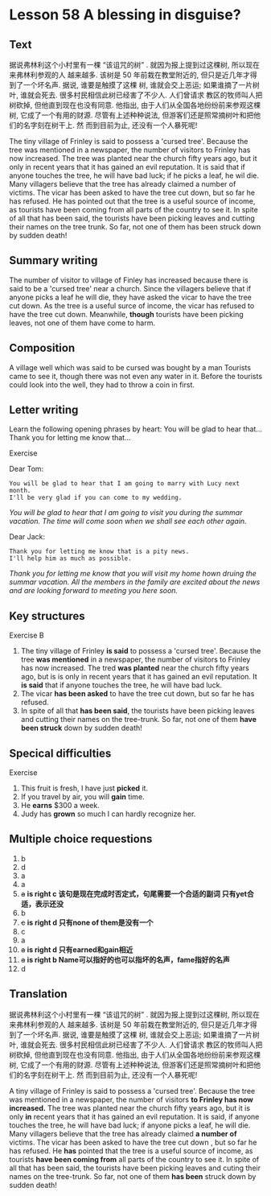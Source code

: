 # Lesson 58 A blessing in disguise?

## Text

据说弗林利这个小村里有一棵 “该诅咒的树” . 就因为报上提到过这棵树, 所以现在来弗林利参观的人
越来越多. 该树是 50 年前栽在教堂附近的, 但只是近几年才得到了一个坏名声. 据说, 谁要是触摸了这棵
树, 谁就会交上恶运; 如果谁摘了一片树叶, 谁就会死去. 很多村民相信此树已经害了不少人. 人们曾请求
教区的牧师叫人把树砍掉, 但他直到现在也没有同意. 他指出, 由于人们从全国各地纷纷前来参观这棵树,
它成了一个有用的财源. 尽管有上述种种说法, 但游客们还是照常摘树叶和把他们的名字刻在树干上. 然
而到目前为止, 还没有一个人暴死呢!

The tiny village of Frinley is said to possess a 'cursed tree'.
Because the tree was mentioned in a newspaper, the number of visitors to Frinley has now increased.
The tree was planted near the church fifty years ago, but it only in recent years that it has gained an evil reputation.
It is said that if anyone touches the tree, he will have bad luck; if he picks a leaf, he wil die.
Many villagers believe that the tree has already claimed a number of victims.
The vicar has been asked to have the tree cut down, but so far he has refused.
He has pointed out that the tree is a useful source of income, as tourists have been coming from all parts of the country to see it.
In spite of all that has been said, the tourists have been picking leaves and cutting their names on the tree trunk.
So far,  not one of them has been struck down by sudden death!

## Summary writing

The number of visitor to village of Finley has increased because there is said to be a 'cursed tree' near a church.
Since the villagers believe that if anyone picks a leaf he will die, they have asked the vicar to have the tree cut down.
As the tree is a useful surce of income, the vicar has refused to have the tree cut down.
Meanwhile, **though** tourists have been picking leaves, not one of them have  come to harm.

## Composition

A village well which was said to be cursed was bought by a man
Tourists came to see it, though there was not even any water in it.
Before the tourists could look into the well, they had to throw a coin in first.

## Letter writing

Learn the following opening phrases by heart:
You will be glad to hear that...
Thank you for letting  me know that...

Exercise

Dear Tom:

    You will be glad to hear that I am going to marry with Lucy next month.
    I'll be very glad if you can come to my wedding.
*You will be glad to hear that I am going to visit you during the summar vacation. The time will come soon when we shall see each other again.*

Dear Jack:

    Thank you for letting me know that is a pity news.
    I'll help him as much as possible.
*Thank you for letting me know that you will visit my home hown druing the summar vacation. All the members in the family are excited about the news and are looking forward to meeting you here soon.*

## Key structures

Exercise B

1. The tiny village of Frinley **is said** to possess a 'cursed tree'. Because the tree **was mentioned** in a newspaper, the number of visitors to Frinley has now increased. The tred **was planted** near the church fifty years ago, but is is only in recent years that it has gained an evil reputation. It **is said** that if anyone touches the tree, he will have bad luck.
2. The vicar **has been asked** to have the tree cut down, but so far he has refused.
3. In spite of all that **has been said**, the tourists have been picking leaves and cutting their names on the tree-trunk. So far, not one of them **have been struck** down by sudden death!

## Specical difficulties

Exercise

1. This fruit is fresh, I have just **picked** it.
2. If you travel by air, you will **gain** time.
3. He **earns** $300 a week.
4. Judy has **grown** so much I can hardly recognize her.

## Multiple choice requestions

1. b
2. d
3. a
4. a
5. ~~a~~ **is right c 该句是现在完成时否定式，句尾需要一个合适的副词 只有yet合适，表示还没**
6. b
7. ~~c~~ **is right d 只有none of them是没有一个**
8. c
9. a
10. ~~a~~ **is right d 只有earned和gain相近**
11. ~~a~~ **is right b  Name可以指好的也可以指坏的名声，fame指好的名声**
12. d

## Translation

据说弗林利这个小村里有一棵 “该诅咒的树” . 就因为报上提到过这棵树, 所以现在来弗林利参观的人
越来越多. 该树是 50 年前栽在教堂附近的, 但只是近几年才得到了一个坏名声. 据说, 谁要是触摸了这棵
树, 谁就会交上恶运; 如果谁摘了一片树叶, 谁就会死去. 很多村民相信此树已经害了不少人. 人们曾请求
教区的牧师叫人把树砍掉, 但他直到现在也没有同意. 他指出, 由于人们从全国各地纷纷前来参观这棵树,
它成了一个有用的财源. 尽管有上述种种说法, 但游客们还是照常摘树叶和把他们的名字刻在树干上. 然
而到目前为止, 还没有一个人暴死呢!

A tiny village of Frinley is said to possess a 'cursed tree'.
Because the tree was mentioned in a newspaper, the number of visitors **to Frinley has now increased.**
The tree was planted near the church fifty years ago, but it is only **in** recent years that  it has gained an evil reputation.
It is said, if anyone touches the tree, he will have bad luck; if anyone picks a leaf, he will die.
Many villagers believe that the tree has already claimed **a number of** victims.
The vicar has been asked to have the tree cut down , but so far he has refused.
He **has** pointed that the tree is a useful source of income, as tourists **have been coming  from** all  parts of  the country  to see it.
In spite of all that has been said, the tourists have been picking leaves and cuting their names on the tree-trunk.
So far, not one of them **has been** struck down by sudden death!
